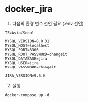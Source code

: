 # docker_jira

1. 다음의 환경 변수 선언 필요 (.env 선언)
```
TZ=Asia/Seoul

MYSQL_VERSION=8.0.31
MYSQL_HOST=localhost
MYSQL_PORT=3306
MYSQL_ROOT_PASSWORD=changeit
MYSQL_DATABASE=jira
MYSQL_USER=jira
MYSQL_PASSWORD=changeit

JIRA_VERSION=9.5.0
```


2. 실행
```
docker-compose up -d
```
